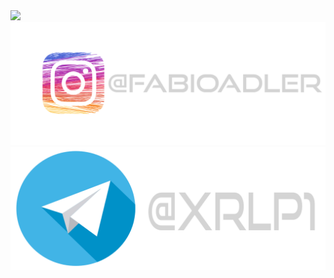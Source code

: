 <img src="wallpaper_pc.png">
<a href="#"><img src="instagram.png"></a><a href="#"><img src="telegram.png"></a>